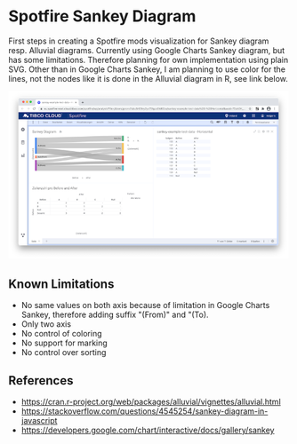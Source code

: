 # Spotfire Sankey Diagram

First steps in creating a Spotfire mods visualization for Sankey diagram resp. Alluvial diagrams. Currently using Google Charts Sankey diagram, but has some limitations. Therefore planning for own implementation using plain SVG. Other than in Google Charts Sankey, I am planning to use color for the lines, not the nodes like it is done in the Alluvial diagram in R, see link below.

[![ScreenShot](/screenshots/screenshot-spotfire-sankey-google-charts_thumbnail.png?raw=true)](/screenshots/screenshot-spotfire-sankey-google-charts.png?raw=true)

## Known Limitations 

- No same values on both axis because of limitation in Google Charts Sankey, therefore adding suffix "(From)" and "(To).
- Only two axis
- No control of coloring
- No support for marking 
- No control over sorting


## References
- https://cran.r-project.org/web/packages/alluvial/vignettes/alluvial.html
- https://stackoverflow.com/questions/4545254/sankey-diagram-in-javascript
- https://developers.google.com/chart/interactive/docs/gallery/sankey
